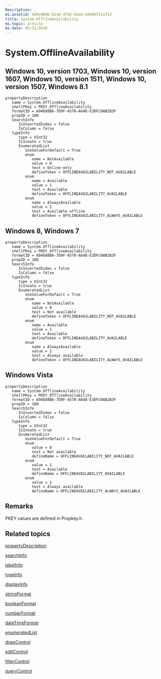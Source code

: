 ```yaml
---
Description: .
ms.assetid: 4d0c880b-923d-4f83-91da-dd99bf111f13
title: System.OfflineAvailability
ms.topic: article
ms.date: 05/31/2018
---
```


# System.OfflineAvailability

## Windows 10, version 1703, Windows 10, version 1607, Windows 10, version 1511, Windows 10, version 1507, Windows 8.1

```
propertyDescription
   name = System.OfflineAvailability
   shellPKey = PKEY_OfflineAvailability
   formatID = A94688B6-7D9F-4570-A648-E3DFC0AB2B3F
   propID = 100
   SearchInfo
      InInvertedIndex = false
      IsColumn = false
   typeInfo
      type = UInt32
      IsInnate = true
      EnumeratedList
         UseValueForDefault = True
         enum
            name = NotAvailable
            value = 0
            text = Online-only
            defineToken = OFFLINEAVAILABILITY_NOT_AVAILABLE
         enum
            name = Available
            value = 1
            text = Available
            defineToken = OFFLINEAVAILABILITY_AVAILABLE
         enum
            name = AlwaysAvailable
            value = 2
            text = Available offline
            defineToken = OFFLINEAVAILABILITY_ALWAYS_AVAILABLE
```

## Windows 8, Windows 7

```
propertyDescription
   name = System.OfflineAvailability
   shellPKey = PKEY_OfflineAvailability
   formatID = A94688B6-7D9F-4570-A648-E3DFC0AB2B3F
   propID = 100
   SearchInfo
      InInvertedIndex = false
      IsColumn = false
   typeInfo
      type = UInt32
      IsInnate = true
      EnumeratedList
         UseValueForDefault = True
         enum
            name = NotAvailable
            value = 0
            text = Not available
            defineToken = OFFLINEAVAILABILITY_NOT_AVAILABLE
         enum
            name = Available
            value = 1
            text = Available
            defineToken = OFFLINEAVAILABILITY_AVAILABLE
         enum
            name = AlwaysAvailable
            value = 2
            text = Always available
            defineToken = OFFLINEAVAILABILITY_ALWAYS_AVAILABLE
```

## Windows Vista

```
propertyDescription
   name = System.OfflineAvailability
   shellPKey = PKEY_OfflineAvailability
   formatID = A94688B6-7D9F-4570-A648-E3DFC0AB2B3F
   propID = 100
   SearchInfo
      InInvertedIndex = false
      IsColumn = false
   typeInfo
      type = UInt32
      IsInnate = true
      EnumeratedList
         UseValueForDefault = True
         enum
            value = 0
            text = Not available
            defineName = OFFLINEAVAILABILITY_NOT_AVAILABLE
         enum
            value = 1
            text = Available
            defineName = OFFLINEAVAILABILITY_AVAILABLE
         enum
            value = 2
            text = Always available
            defineName = OFFLINEAVAILABILITY_ALWAYS_AVAILABLE
```

## Remarks

PKEY values are defined in Propkey.h.

## Related topics

<dl> <dt>

[propertyDescription](./propdesc-schema-propertydescription.md)
</dt> <dt>

[searchInfo](./propdesc-schema-searchinfo.md)
</dt> <dt>

[labelInfo](./propdesc-schema-labelinfo.md)
</dt> <dt>

[typeInfo](./propdesc-schema-typeinfo.md)
</dt> <dt>

[displayInfo](./propdesc-schema-displayinfo.md)
</dt> <dt>

[stringFormat](./propdesc-schema-stringformat.md)
</dt> <dt>

[booleanFormat](./propdesc-schema-booleanformat.md)
</dt> <dt>

[numberFormat](./propdesc-schema-numberformat.md)
</dt> <dt>

[dateTimeFormat](./propdesc-schema-datetimeformat.md)
</dt> <dt>

[enumeratedList](./propdesc-schema-enumeratedlist.md)
</dt> <dt>

[drawControl](./propdesc-schema-drawcontrol.md)
</dt> <dt>

[editControl](./propdesc-schema-editcontrol.md)
</dt> <dt>

[filterControl](./propdesc-schema-filtercontrol.md)
</dt> <dt>

[queryControl](./propdesc-schema-querycontrol.md)
</dt> </dl>

 

 
